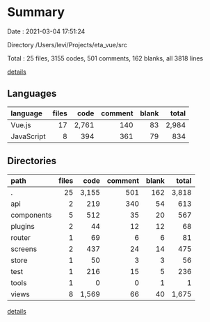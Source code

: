 # Summary

Date : 2021-03-04 17:51:24

Directory /Users/levi/Projects/eta_vue/src

Total : 25 files,  3155 codes, 501 comments, 162 blanks, all 3818 lines

[details](details.md)

## Languages
| language | files | code | comment | blank | total |
| :--- | ---: | ---: | ---: | ---: | ---: |
| Vue.js | 17 | 2,761 | 140 | 83 | 2,984 |
| JavaScript | 8 | 394 | 361 | 79 | 834 |

## Directories
| path | files | code | comment | blank | total |
| :--- | ---: | ---: | ---: | ---: | ---: |
| . | 25 | 3,155 | 501 | 162 | 3,818 |
| api | 2 | 219 | 340 | 54 | 613 |
| components | 5 | 512 | 35 | 20 | 567 |
| plugins | 2 | 44 | 12 | 12 | 68 |
| router | 1 | 69 | 6 | 6 | 81 |
| screens | 2 | 437 | 24 | 14 | 475 |
| store | 1 | 50 | 3 | 3 | 56 |
| test | 1 | 216 | 15 | 5 | 236 |
| tools | 1 | 0 | 0 | 1 | 1 |
| views | 8 | 1,569 | 66 | 40 | 1,675 |

[details](details.md)